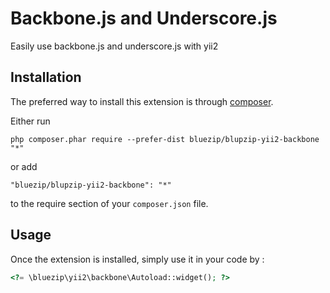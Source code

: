 Backbone.js and Underscore.js
=============================
Easily use backbone.js and underscore.js with yii2

Installation
------------

The preferred way to install this extension is through [composer](http://getcomposer.org/download/).

Either run

```
php composer.phar require --prefer-dist bluezip/blupzip-yii2-backbone "*"
```

or add

```
"bluezip/blupzip-yii2-backbone": "*"
```

to the require section of your `composer.json` file.


Usage
-----

Once the extension is installed, simply use it in your code by  :

```php
<?= \bluezip\yii2\backbone\Autoload::widget(); ?>
```